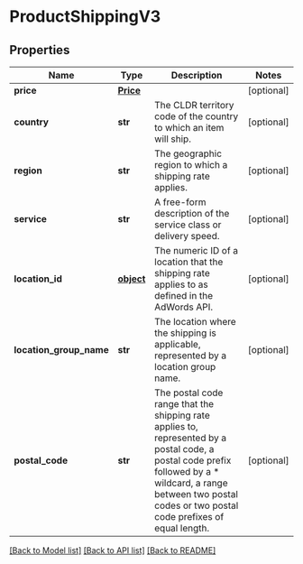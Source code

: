 # ProductShippingV3

## Properties
Name | Type | Description | Notes
------------ | ------------- | ------------- | -------------
**price** | [**Price**](Price.md) |  | [optional] 
**country** | **str** | The CLDR territory code of the country to which an item will ship. | [optional] 
**region** | **str** | The geographic region to which a shipping rate applies. | [optional] 
**service** | **str** | A free-form description of the service class or delivery speed. | [optional] 
**location_id** | [**object**](.md) | The numeric ID of a location that the shipping rate applies to as defined in the AdWords API. | [optional] 
**location_group_name** | **str** | The location where the shipping is applicable, represented by a location group name. | [optional] 
**postal_code** | **str** | The postal code range that the shipping rate applies to, represented by a postal code, a postal code prefix followed by a * wildcard, a range between two postal codes or two postal code prefixes of equal length. | [optional] 

[[Back to Model list]](../README.md#documentation-for-models) [[Back to API list]](../README.md#documentation-for-api-endpoints) [[Back to README]](../README.md)


